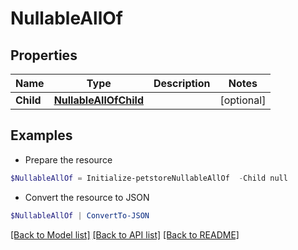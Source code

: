 # NullableAllOf
## Properties

Name | Type | Description | Notes
------------ | ------------- | ------------- | -------------
**Child** | [**NullableAllOfChild**](NullableAllOfChild.md) |  | [optional] 

## Examples

- Prepare the resource
```powershell
$NullableAllOf = Initialize-petstoreNullableAllOf  -Child null
```

- Convert the resource to JSON
```powershell
$NullableAllOf | ConvertTo-JSON
```

[[Back to Model list]](../README.md#documentation-for-models) [[Back to API list]](../README.md#documentation-for-api-endpoints) [[Back to README]](../README.md)

